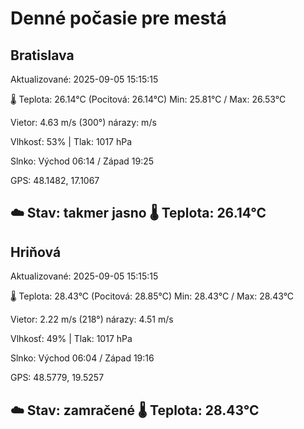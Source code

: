 ﻿# Denné počasie pre mestá

## Bratislava
Aktualizované: 2025-09-05 15:15:15

🌡️ Teplota: 26.14°C 
(Pocitová: 26.14°C)
Min: 25.81°C / Max: 26.53°C

Vietor: 4.63 m/s    (300°) 
nárazy:  m/s

Vlhkosť: 53% | Tlak: 1017 hPa

Slnko: Východ 06:14 / Západ 19:25

GPS: 48.1482, 17.1067

☁️ Stav: takmer jasno        🌡️ Teplota: 26.14°C
---

## Hriňová
Aktualizované: 2025-09-05 15:15:15

🌡️ Teplota: 28.43°C 
(Pocitová: 28.85°C)
Min: 28.43°C / Max: 28.43°C

Vietor: 2.22 m/s (218°)
nárazy: 4.51 m/s

Vlhkosť: 49% | Tlak: 1017 hPa

Slnko: Východ 06:04 / Západ 19:16

GPS: 48.5779, 19.5257

☁️ Stav: zamračené        🌡️ Teplota: 28.43°C
---
